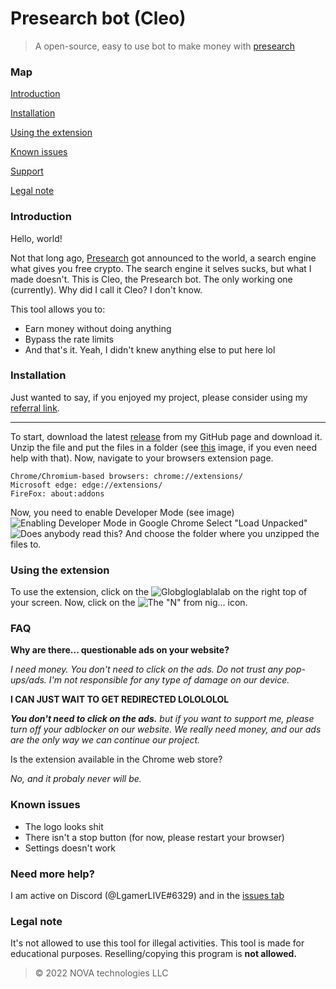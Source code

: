 # Presearch bot (Cleo)
> A open-source, easy to use bot to make money with [presearch](https://presearch.com/signup?rid=4334054)

### Map
[Introduction](https://github.com/lgamerlive/presearch-bot#introduction)

[Installation](https://github.com/lgamerlive/presearch-bot#installation)

[Using the extension](https://github.com/lgamerlive/presearch-bot#using-the-extension)

[Known issues](https://github.com/lgamerlive/presearch-bot#known-issues)

[Support](https://github.com/lgamerlive/presearch-bot#known-issues)

[Legal note](https://github.com/lgamerlive/presearch-bot#known-issues)

### Introduction
Hello, world!

Not that long ago, [Presearch](https://presearch.com/signup?rid=4334054) got announced to the world, a search engine what gives you free crypto.
The search engine it selves sucks, but what I made doesn't. This is Cleo, the Presearch bot. The only working one (currently). Why did I call it Cleo? I don't know.

This tool allows you to:

 - Earn money without doing anything
 - Bypass the rate limits
 - And that's it. Yeah, I didn't knew anything else to put here lol
 
 ### Installation
Just wanted to say, if you enjoyed my project, please consider using my [referral link](https://presearch.com/signup?rid=4334054).

-----------
To start, download the latest [release](https://github.com/lgamerlive/presearch-bot/releases/new) from my GitHub page and download it. Unzip the file and put the files in a folder (see [this](https://i.vgy.me/VADfFk.png) image, if you even need help with that).
Now, navigate to your browsers extension page.

    Chrome/Chromium-based browsers: chrome://extensions/
    Microsoft edge: edge://extensions/
    FireFox: about:addons
   Now, you need to enable Developer Mode (see image) ![Enabling Developer Mode in Google Chrome](https://i.vgy.me/QnoRyz.png)
   Select "Load Unpacked"
   ![Does anybody read this?](https://i.vgy.me/1xmnQz.png)
   And choose the folder where you unzipped the files to.
   ### Using the extension
   To use the extension, click on the ![Globgloglablalab](https://i.vgy.me/00pRY9.png) on the right top of your screen. Now, click on the ![The "N" from nig...](https://i.vgy.me/TAFsTk.png) icon. 
### FAQ
**Why are there... questionable ads on your website?**

*I need money. You don't need to click on the ads. Do not trust any pop-ups/ads. I'm not responsible for any type of damage on our device.*

**I CAN JUST WAIT TO GET REDIRECTED LOLOLOLOL**

***You don't need to click on the ads.*** *but if you want to support me, please turn off your adblocker on our website. We really need money, and our ads are the only way we can continue our project.*

Is the extension available in the Chrome web store?

*No, and it probaly never will be.*

### Known issues

 - The logo looks shit
 - There isn't a stop button (for now, please restart your browser)
 - Settings doesn't work

### Need more help?
I am active on Discord (@LgamerLIVE#6329) and in the [issues tab](https://github.com/lgamerlive/presearch-bot/issues)

### Legal note
It's not allowed to use this tool for illegal activities. This tool is made for educational purposes.
Reselling/copying this program is **not allowed.**
> ©️ 2022 NOVA technologies LLC
